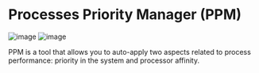 # Processes Priority Manager (PPM)
![image](https://github.com/user-attachments/assets/a706f4c9-9a3e-45a1-8a0c-05dc832b4817) ![image](https://github.com/user-attachments/assets/3574d2df-ded9-4758-83f5-81df23708c4e)


PPM is a tool that allows you to auto-apply two aspects related to process performance: priority in the system and processor affinity.
